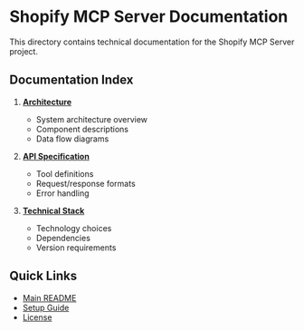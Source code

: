 # Shopify MCP Server Documentation

This directory contains technical documentation for the Shopify MCP Server project.

## Documentation Index

1. **[Architecture](./ARCHITECTURE.md)**
   - System architecture overview
   - Component descriptions
   - Data flow diagrams

2. **[API Specification](./API_SPECIFICATION.md)**
   - Tool definitions
   - Request/response formats
   - Error handling

3. **[Technical Stack](./TECHNICAL_STACK.md)**
   - Technology choices
   - Dependencies
   - Version requirements

## Quick Links

- [Main README](../README.md)
- [Setup Guide](../README.md#quick-start)
- [License](../LICENSE)